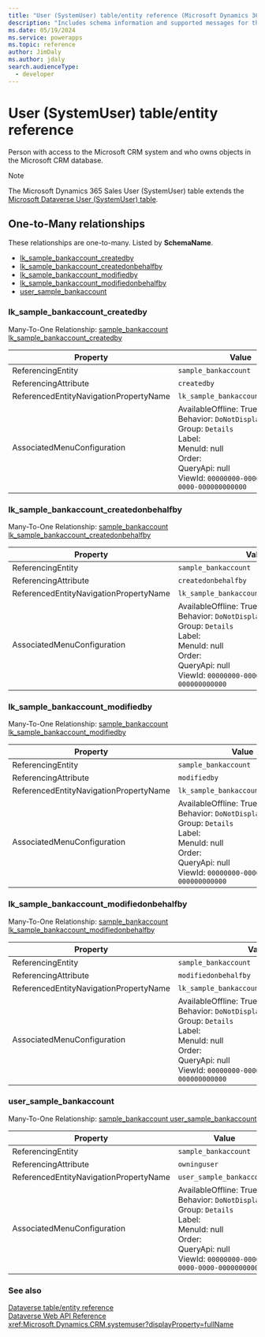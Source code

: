 ```yaml
---
title: "User (SystemUser) table/entity reference (Microsoft Dynamics 365 Sales) | Microsoft Docs"
description: "Includes schema information and supported messages for the User (SystemUser) table/entity with Microsoft Dynamics 365 Sales."
ms.date: 05/19/2024
ms.service: powerapps
ms.topic: reference
author: JimDaly
ms.author: jdaly
search.audienceType: 
  - developer
---
```


# User (SystemUser) table/entity reference

Person with access to the Microsoft CRM system and who owns objects in the Microsoft CRM database.

> [!NOTE]
> The Microsoft Dynamics 365 Sales User (SystemUser) table extends the [Microsoft Dataverse User (SystemUser) table](/power-apps/developer/data-platform/reference/entities/systemuser).




## One-to-Many relationships

These relationships are one-to-many. Listed by **SchemaName**.

- [lk_sample_bankaccount_createdby](#BKMK_lk_sample_bankaccount_createdby)
- [lk_sample_bankaccount_createdonbehalfby](#BKMK_lk_sample_bankaccount_createdonbehalfby)
- [lk_sample_bankaccount_modifiedby](#BKMK_lk_sample_bankaccount_modifiedby)
- [lk_sample_bankaccount_modifiedonbehalfby](#BKMK_lk_sample_bankaccount_modifiedonbehalfby)
- [user_sample_bankaccount](#BKMK_user_sample_bankaccount)

### <a name="BKMK_lk_sample_bankaccount_createdby"></a> lk_sample_bankaccount_createdby

Many-To-One Relationship: [sample_bankaccount lk_sample_bankaccount_createdby](sample_bankaccount.md#BKMK_lk_sample_bankaccount_createdby)

|Property|Value|
|--------|-----|
|ReferencingEntity|`sample_bankaccount`|
|ReferencingAttribute|`createdby`|
|ReferencedEntityNavigationPropertyName|`lk_sample_bankaccount_createdby`|
|AssociatedMenuConfiguration|AvailableOffline: True<br />Behavior: `DoNotDisplay`<br />Group: `Details`<br />Label: <br />MenuId: null<br />Order: <br />QueryApi: null<br />ViewId: `00000000-0000-0000-0000-000000000000`|

### <a name="BKMK_lk_sample_bankaccount_createdonbehalfby"></a> lk_sample_bankaccount_createdonbehalfby

Many-To-One Relationship: [sample_bankaccount lk_sample_bankaccount_createdonbehalfby](sample_bankaccount.md#BKMK_lk_sample_bankaccount_createdonbehalfby)

|Property|Value|
|--------|-----|
|ReferencingEntity|`sample_bankaccount`|
|ReferencingAttribute|`createdonbehalfby`|
|ReferencedEntityNavigationPropertyName|`lk_sample_bankaccount_createdonbehalfby`|
|AssociatedMenuConfiguration|AvailableOffline: True<br />Behavior: `DoNotDisplay`<br />Group: `Details`<br />Label: <br />MenuId: null<br />Order: <br />QueryApi: null<br />ViewId: `00000000-0000-0000-0000-000000000000`|

### <a name="BKMK_lk_sample_bankaccount_modifiedby"></a> lk_sample_bankaccount_modifiedby

Many-To-One Relationship: [sample_bankaccount lk_sample_bankaccount_modifiedby](sample_bankaccount.md#BKMK_lk_sample_bankaccount_modifiedby)

|Property|Value|
|--------|-----|
|ReferencingEntity|`sample_bankaccount`|
|ReferencingAttribute|`modifiedby`|
|ReferencedEntityNavigationPropertyName|`lk_sample_bankaccount_modifiedby`|
|AssociatedMenuConfiguration|AvailableOffline: True<br />Behavior: `DoNotDisplay`<br />Group: `Details`<br />Label: <br />MenuId: null<br />Order: <br />QueryApi: null<br />ViewId: `00000000-0000-0000-0000-000000000000`|

### <a name="BKMK_lk_sample_bankaccount_modifiedonbehalfby"></a> lk_sample_bankaccount_modifiedonbehalfby

Many-To-One Relationship: [sample_bankaccount lk_sample_bankaccount_modifiedonbehalfby](sample_bankaccount.md#BKMK_lk_sample_bankaccount_modifiedonbehalfby)

|Property|Value|
|--------|-----|
|ReferencingEntity|`sample_bankaccount`|
|ReferencingAttribute|`modifiedonbehalfby`|
|ReferencedEntityNavigationPropertyName|`lk_sample_bankaccount_modifiedonbehalfby`|
|AssociatedMenuConfiguration|AvailableOffline: True<br />Behavior: `DoNotDisplay`<br />Group: `Details`<br />Label: <br />MenuId: null<br />Order: <br />QueryApi: null<br />ViewId: `00000000-0000-0000-0000-000000000000`|

### <a name="BKMK_user_sample_bankaccount"></a> user_sample_bankaccount

Many-To-One Relationship: [sample_bankaccount user_sample_bankaccount](sample_bankaccount.md#BKMK_user_sample_bankaccount)

|Property|Value|
|--------|-----|
|ReferencingEntity|`sample_bankaccount`|
|ReferencingAttribute|`owninguser`|
|ReferencedEntityNavigationPropertyName|`user_sample_bankaccount`|
|AssociatedMenuConfiguration|AvailableOffline: True<br />Behavior: `DoNotDisplay`<br />Group: `Details`<br />Label: <br />MenuId: null<br />Order: <br />QueryApi: null<br />ViewId: `00000000-0000-0000-0000-000000000000`|



### See also

[Dataverse table/entity reference](../about-entity-reference.md)  
[Dataverse Web API Reference](/power-apps/developer/data-platform/webapi/reference/about)   
<xref:Microsoft.Dynamics.CRM.systemuser?displayProperty=fullName>
